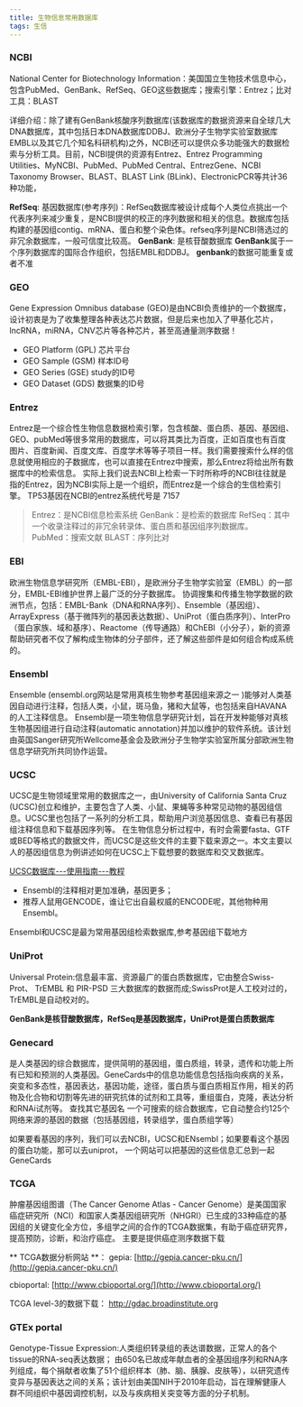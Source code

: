```yaml
---
title: 生物信息常用数据库
tags: 生信
---
```




### NCBI
National Center for Biotechnology Information：美国国立生物技术信息中心，包含PubMed、GenBank、RefSeq、GEO这些数据库；搜索引擎：Entrez；比对工具：BLAST

详细介绍：除了建有GenBank核酸序列数据库(该数据库的数据资源来自全球几大DNA数据库，其中包括日本DNA数据库DDBJ、欧洲分子生物学实验室数据库EMBL以及其它几个知名科研机构)之外，NCBI还可以提供众多功能强大的数据检索与分析工具。目前，NCBI提供的资源有Entrez、Entrez Programming Utilities、MyNCBI、PubMed、PubMed Central、EntrezGene、NCBI Taxonomy Browser、BLAST、BLAST Link (BLink)、ElectronicPCR等共计36种功能，

<!--more--> 

**RefSeq**: 基因数据库(参考序列)：RefSeq数据库被设计成每个人类位点挑出一个代表序列来减少重复，是NCBI提供的校正的序列数据和相关的信息。数据库包括构建的基因组contig、mRNA、蛋白和整个染色体。refseq序列是NCBI筛选过的非冗余数据库，一般可信度比较高。
**GenBank**: 是核苷酸数据库
**GenBank**属于一个序列数据库的国际合作组织，包括EMBL和DDBJ。
**genbank**的数据可能重复或者不准

<!--more--> 

### GEO
Gene Expression Omnibus database (GEO)是由NCBI负责维护的一个数据库，设计初衷是为了收集整理各种表达芯片数据，但是后来也加入了甲基化芯片，lncRNA，miRNA，CNV芯片等各种芯片，甚至高通量测序数据！
- GEO Platform (GPL) 芯片平台
- GEO Sample (GSM) 样本ID号
- GEO Series (GSE) study的ID号
- GEO Dataset (GDS) 数据集的ID号

### Entrez
Entrez是一个综合性生物信息数据检索引擎，包含核酸、蛋白质、基因、基因组、GEO、pubMed等很多常用的数据库，可以将其类比为百度，正如百度也有百度图片、百度新闻、百度文库、百度学术等等子项目一样。我们需要搜索什么样的信息就使用相应的子数据库，也可以直接在Entrez中搜索，那么Entrez将给出所有数据库中的检索信息。
实际上我们说去NCBI上检索一下时所称呼的NCBI往往就是指的Entrez，因为NCBI实际上是一个组织，而Entrez是一个综合的生信检索引擎。
TP53基因在NCBI的entrez系统代号是 7157


>Entrez：是NCBI信息检索系统
GenBank：是检索的数据库
RefSeq：其中一个收录注释过的非冗余转录体、蛋白质和基因组序列数据库。
PubMed：搜索文献
BLAST：序列比对


### EBI
欧洲生物信息学研究所（EMBL-EBI），是欧洲分子生物学实验室（EMBL）的一部分，EMBL-EBI维护世界上最广泛的分子数据库。
协调搜集和传播生物学数据的欧洲节点，包括：EMBL-Bank（DNA和RNA序列）、Ensemble（基因组）、ArrayExpress（基于微阵列的基因表达数据）、UniProt（蛋白质序列）、InterPro（蛋白家族、域和基序）、Reactome（传导通路）和ChEBI（小分子），新的资源帮助研究者不仅了解构成生物体的分子部件，还了解这些部件是如何组合构成系统的。


### Ensembl
Ensemble (ensembl.org网站是常用真核生物参考基因组来源之一 )能够对人类基因自动进行注释，包括人类，小鼠，斑马鱼，猪和大鼠等，也包括来自HAVANA的人工注释信息。
Ensembl是一项生物信息学研究计划，旨在开发种能够对真核生物基因组进行自动注释(automatic annotation)并加以维护的软件系统。该计划由英国Sanger研究所Wellcome基金会及欧洲分子生物学实验室所属分部欧洲生物信息学研究所共同协作运营。


### UCSC
UCSC是生物领域里常用的数据库之一，由University of California Santa Cruz (UCSC)创立和维护，主要包含了人类、小鼠、果蝇等多种常见动物的基因组信息。UCSC里也包括了一系列的分析工具，帮助用户浏览基因信息、查看已有基因组注释信息和下载基因序列等。
在生物信息分析过程中，有时会需要fasta、GTF或BED等格式的数据文件，而UCSC是这些文件的主要下载来源之一。本文主要以人的基因组信息为例讲述如何在UCSC上下载想要的数据库和交叉数据库。

[UCSC数据库---使用指南---教程](ttp://www.dxy.cn/bbs/topic/37430944)

- Ensembl的注释相对更加准确，基因更多；
- 推荐人鼠用GENCODE，谁让它出自最权威的ENCODE呢，其他物种用Ensembl。

Ensembl和UCSC是最为常用基因组检索数据库,参考基因组下载地方

### UniProt
Universal Protein:信息最丰富、资源最广的蛋白质数据库，它由整合Swiss-Prot、 TrEMBL 和 PIR-PSD 三大数据库的数据而成;SwissProt是人工校对过的，TrEMBL是自动校对的。

**GenBank是核苷酸数据库，RefSeq是基因数据库，UniProt是蛋白质数据库**

### Genecard
是人类基因的综合数据库，提供简明的基因组，蛋白质组，转录，遗传和功能上所有已知和预测的人类基因。GeneCards中的信息功能信息包括指向疾病的关系，突变和多态性，基因表达，基因功能，途径，蛋白质与蛋白质相互作用，相关的药物及化合物和切割等先进的研究抗体的试剂和工具等，重组蛋白，克隆，表达分析和RNAi试剂等。
查找其它基因名
一个可搜索的综合数据库，它自动整合约125个网络来源的基因的数据（包括基因组，转录组学，蛋白质组学等）

如果要看基因的序列，我们可以去NCBI，UCSC和ENsembl；如果要看这个基因的蛋白功能，那可以去uniprot， 一个网站可以把基因的这些信息汇总到一起 GeneCards

### TCGA
肿瘤基因组图谱（The Cancer Genome Atlas - Cancer Genome）是美国国家癌症研究所（NCI）和国家人类基因组研究所（NHGRI）已生成的33种癌症的基因组的关键变化全方位，多组学之间的合作的TCGA数据集，有助于癌症研究界，提高预防，诊断，和治疗癌症。
主要是提供癌症测序数据下载
 

** TCGA数据分析网站 **：
gepia: [http://gepia.cancer-pku.cn/](http://gepia.cancer-pku.cn/)

cbioportal: [http://www.cbioportal.org/](http://www.cbioportal.org/)

TCGA level-3的数据下载：
http://gdac.broadinstitute.org 

### GTEx portal
Genotype-Tissue Expression:人类组织转录组的表达谱数据，正常人的各个tissue的RNA-seq表达数据； 
由650名已故成年献血者的全基因组序列和RNA序列组成，每个捐献者收集了51个组织样本（肺、脑、胰腺、皮肤等），以研究遗传变异与基因表达之间的关系；该计划由美国NIH于2010年启动，旨在理解健康人群不同组织中基因调控机制，以及与疾病相关突变等方面的分子机制。


